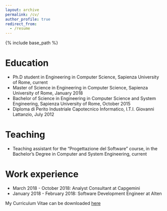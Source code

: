 ```yaml
---
layout: archive
permalink: /cv/
author_profile: true
redirect_from:
  - /resume
---
```


{% include base_path %}

Education
======
* Ph.D student in Engineering in Computer Science, Sapienza University of Rome, current
* Master of Science in Engineering in Computer Science, Sapienza University of Rome, January 2018
* Bachelor of Science in Engineering in Computer Science and System Engineering, Sapienza University of Rome, October 2015
* Diploma di Perito Industriale Capotecnico Informatico, I.T.I. Giovanni Lattanzio, July 2012

Teaching
======
  * Teaching assistant for the “Progettazione del Software” course, in the Bachelor’s Degree in Computer and System Engineering, current
  
Work experience
======
* March 2018 - October 2018: Analyst Consultant at Capgemini
* January 2018 - February 2018: Software Development Engineer at Alten

<section class="page__content" itemprop="text">
   <p class="notice--info">My Curriculum Vitae can be downloaded <a href="/files/simone_agostinelli_cv.pdf">here</a></p>      
<!--Skills
======
* Skill 1
* Skill 2
  * Sub-skill 2.1
  * Sub-skill 2.2
  * Sub-skill 2.3
* Skill 3
Publications
======
  <ul>{% for post in site.publications %}
    {% include archive-single-cv.html %}
  {% endfor %}</ul>
Talks
======
  <ul>{% for post in site.talks %}
    {% include archive-single-talk-cv.html %}
  {% endfor %}</ul>  
Service and leadership
======
* Currently signed in to 43 different slack teams
Teaching
======
  <ul>{% for post in site.teaching %}
    {% include archive-single-cv.html %}
  {% endfor %}</ul>
-->
